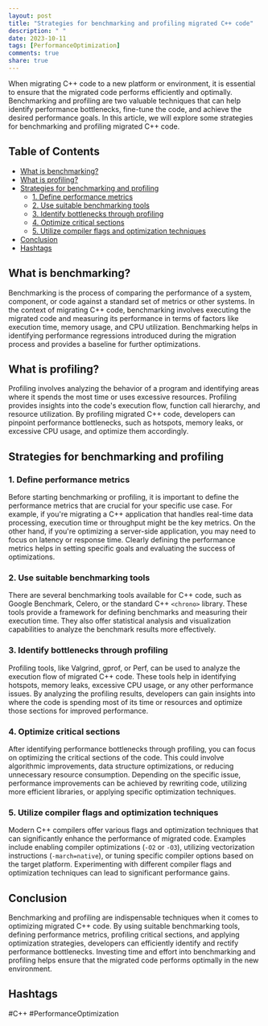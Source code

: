 ```yaml
---
layout: post
title: "Strategies for benchmarking and profiling migrated C++ code"
description: " "
date: 2023-10-11
tags: [PerformanceOptimization]
comments: true
share: true
---
```


When migrating C++ code to a new platform or environment, it is essential to ensure that the migrated code performs efficiently and optimally. Benchmarking and profiling are two valuable techniques that can help identify performance bottlenecks, fine-tune the code, and achieve the desired performance goals. In this article, we will explore some strategies for benchmarking and profiling migrated C++ code.

## Table of Contents
- [What is benchmarking?](#what-is-benchmarking)
- [What is profiling?](#what-is-profiling)
- [Strategies for benchmarking and profiling](#strategies-for-benchmarking-and-profiling)
  - [1. Define performance metrics](#define-performance-metrics)
  - [2. Use suitable benchmarking tools](#use-suitable-benchmarking-tools)
  - [3. Identify bottlenecks through profiling](#identify-bottlenecks-through-profiling)
  - [4. Optimize critical sections](#optimize-critical-sections)
  - [5. Utilize compiler flags and optimization techniques](#utilize-compiler-flags-and-optimization-techniques)
- [Conclusion](#conclusion)
- [Hashtags](#hashtags)

## What is benchmarking?
Benchmarking is the process of comparing the performance of a system, component, or code against a standard set of metrics or other systems. In the context of migrating C++ code, benchmarking involves executing the migrated code and measuring its performance in terms of factors like execution time, memory usage, and CPU utilization. Benchmarking helps in identifying performance regressions introduced during the migration process and provides a baseline for further optimizations.

## What is profiling?
Profiling involves analyzing the behavior of a program and identifying areas where it spends the most time or uses excessive resources. Profiling provides insights into the code's execution flow, function call hierarchy, and resource utilization. By profiling migrated C++ code, developers can pinpoint performance bottlenecks, such as hotspots, memory leaks, or excessive CPU usage, and optimize them accordingly.

## Strategies for benchmarking and profiling

### 1. Define performance metrics
Before starting benchmarking or profiling, it is important to define the performance metrics that are crucial for your specific use case. For example, if you're migrating a C++ application that handles real-time data processing, execution time or throughput might be the key metrics. On the other hand, if you're optimizing a server-side application, you may need to focus on latency or response time. Clearly defining the performance metrics helps in setting specific goals and evaluating the success of optimizations.

### 2. Use suitable benchmarking tools
There are several benchmarking tools available for C++ code, such as Google Benchmark, Celero, or the standard C++ `<chrono>` library. These tools provide a framework for defining benchmarks and measuring their execution time. They also offer statistical analysis and visualization capabilities to analyze the benchmark results more effectively.

### 3. Identify bottlenecks through profiling
Profiling tools, like Valgrind, gprof, or Perf, can be used to analyze the execution flow of migrated C++ code. These tools help in identifying hotspots, memory leaks, excessive CPU usage, or any other performance issues. By analyzing the profiling results, developers can gain insights into where the code is spending most of its time or resources and optimize those sections for improved performance.

### 4. Optimize critical sections
After identifying performance bottlenecks through profiling, you can focus on optimizing the critical sections of the code. This could involve algorithmic improvements, data structure optimizations, or reducing unnecessary resource consumption. Depending on the specific issue, performance improvements can be achieved by rewriting code, utilizing more efficient libraries, or applying specific optimization techniques.

### 5. Utilize compiler flags and optimization techniques
Modern C++ compilers offer various flags and optimization techniques that can significantly enhance the performance of migrated code. Examples include enabling compiler optimizations (`-O2` or `-O3`), utilizing vectorization instructions (`-march=native`), or tuning specific compiler options based on the target platform. Experimenting with different compiler flags and optimization techniques can lead to significant performance gains.

## Conclusion
Benchmarking and profiling are indispensable techniques when it comes to optimizing migrated C++ code. By using suitable benchmarking tools, defining performance metrics, profiling critical sections, and applying optimization strategies, developers can efficiently identify and rectify performance bottlenecks. Investing time and effort into benchmarking and profiling helps ensure that the migrated code performs optimally in the new environment.

## Hashtags
#C++ #PerformanceOptimization